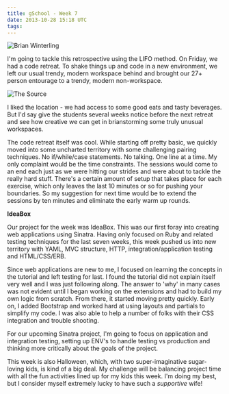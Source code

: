 ```yaml
---
title: gSchool - Week 7
date: 2013-10-28 15:18 UTC
tags:
---
```


![Brian Winterling](http://www.gravatar.com/avatar/d6cf7193827cd231b16b02884a459046.png "Brian")

I'm going to tackle this retrospective using the LIFO method.  On Friday, we had a code retreat.  To shake things up and code in a new environment, we left our usual trendy, modern workspace behind and brought our 27+ person entourage to a trendy, modern non-workspace.

![The Source](http://denver.eater.com/uploads/CapRock_Eater.jpg "The Source")

I liked the location - we had access to some good eats and tasty beverages.  But I'd say give the students several weeks notice before the next retreat and see how creative we can get in brianstorming some truly unusual workspaces.

The code retreat itself was cool.  While starting off pretty basic, we quickly moved into some uncharted territory with some challenging pairing techniques.  No if/while/case statements.  No talking.  One line at a time.  My only complaint would be the time constraints.  The sessions would come to an end each just as we were hitting our strides and were about to tackle the really hard stuff.  There's a certain amount of setup that takes place for each exercise, which only leaves the last 10 minutes or so for pushing your boundaries.  So my suggestion for next time would be to extend the sessions by ten minutes and eliminate the early warm up rounds.

**IdeaBox**

Our project for the week was IdeaBox.  This was our first foray into creating web applications using Sinatra.  Having only focused on Ruby and related testing techniques for the last seven weeks, this week pushed us into new territory with YAML, MVC structure, HTTP, integration/application testing and HTML/CSS/ERB.

Since web applications are new to me, I focused on learning the concepts in the tutorial and left testing for last.  I found the tutorial did not explain itself very well and I was just following along.  The answer to 'why' in many cases was not evident until I began working on the extensions and had to build my own logic from scratch.  From there, it started moving pretty quickly.  Early on, I added Bootstrap and worked hard at using layouts and partials to simplify my code.  I was also able to help a number of folks with their CSS integration and trouble shooting.

For our upcoming Sinatra project, I'm going to focus on application and integration testing, setting up ENV's to handle testing vs production and thinking more critically about the goals of the project.

This week is also Halloween, which, with two super-imaginative sugar-loving kids, is kind of a big deal.  My challenge will be balancing project time with all the fun activities lined up for my kids this week.  I'm doing my best, but I consider myself extremely lucky to have such a *supportive* wife!
